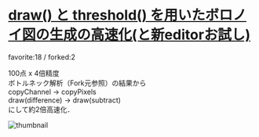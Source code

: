 # [draw() と threshold() を用いたボロノイ図の生成の高速化(と新editorお試し)](http://fl.corge.net/c/fqub)

favorite:18 / forked:2

100点 x 4倍精度  
ボトルネック解析（Fork元参照）の結果から  
copyChannel -> copyPixels  
draw(difference) -> draw(subtract)  
にして約2倍高速化．

![thumbnail](./thumbnail.jpg)
